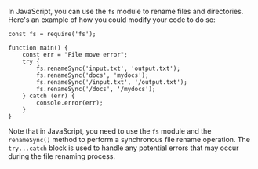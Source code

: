 In JavaScript, you can use the `fs` module to rename files and directories. Here's an example of how you could modify your code to do so:
```
const fs = require('fs');

function main() {
    const err = "File move error";
    try {
        fs.renameSync('input.txt', 'output.txt');
        fs.renameSync('docs', 'mydocs');
        fs.renameSync('/input.txt', '/output.txt');
        fs.renameSync('/docs', '/mydocs');
    } catch (err) {
        console.error(err);
    }
}
```
Note that in JavaScript, you need to use the `fs` module and the `renameSync()` method to perform a synchronous file rename operation. The `try...catch` block is used to handle any potential errors that may occur during the file renaming process.
